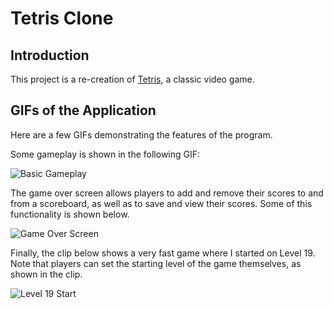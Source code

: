 # Tetris Clone

## Introduction

This project is a re-creation of [Tetris](https://en.wikipedia.org/wiki/Tetris), a classic video game.

## GIFs of the Application

Here are a few GIFs demonstrating the features of the program.

Some gameplay is shown in the following GIF:

![Basic Gameplay](https://user-images.githubusercontent.com/25561432/90330121-3c9c8800-df5f-11ea-81ec-2e8de26c4d24.gif)

The game over screen allows players to add and remove their scores to and from a scoreboard, as well as to save and view their
scores. Some of this functionality is shown below.

![Game Over Screen](https://user-images.githubusercontent.com/25561432/90454458-2817d700-e0a8-11ea-8cac-e6a7b9be9863.gif)

Finally, the clip below shows a very fast game where I started on Level 19. Note that players can set the starting
level of the game themselves, as shown in the clip.

![Level 19 Start](https://user-images.githubusercontent.com/25561432/90455327-a7a6a580-e0aa-11ea-9ca8-f03b96094563.gif)
